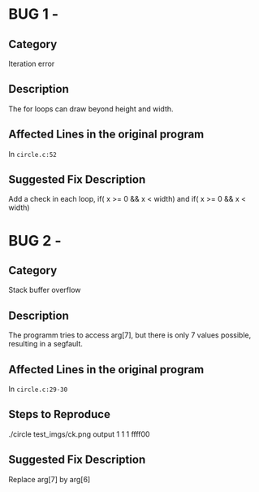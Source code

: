 # BUG 1 -
## Category
Iteration error

## Description
The for loops can draw beyond height and width.

## Affected Lines in the original program
In `circle.c:52`

## Suggested Fix Description
Add a check in each loop, if( x >= 0 && x < width) and if( x >= 0 && x < width)


# BUG 2 -
## Category
Stack buffer overflow

## Description
The programm tries to access arg[7], but there is only 7 values possible, resulting in a segfault.

## Affected Lines in the original program
In `circle.c:29-30`

## Steps to Reproduce
./circle test_imgs/ck.png output 1 1 1 ffff00

## Suggested Fix Description
Replace arg[7] by arg[6]

